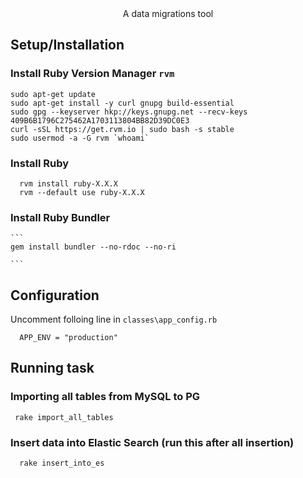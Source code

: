 <div align="center">
  A data migrations tool
</div>

## Setup/Installation
 
  ### Install Ruby Version Manager `rvm`
  ```
  sudo apt-get update
  sudo apt-get install -y curl gnupg build-essential
  sudo gpg --keyserver hkp://keys.gnupg.net --recv-keys 409B6B1796C275462A1703113804BB82D39DC0E3
  curl -sSL https://get.rvm.io | sudo bash -s stable
  sudo usermod -a -G rvm `whoami`

  ```
   
  ### Install Ruby 

  ```
    rvm install ruby-X.X.X
    rvm --default use ruby-X.X.X
  ```

  ### Install Ruby Bundler
    ```
    gem install bundler --no-rdoc --no-ri

    ```

## Configuration 
  Uncomment folloing line in `classes\app_config.rb`

```
  APP_ENV = "production"
```

## Running task

### Importing all tables from MySQL to PG
```
 rake import_all_tables
```
### Insert data into Elastic Search (run this after all insertion)

```
  rake insert_into_es
```
